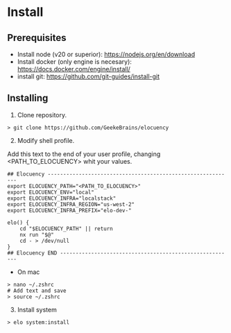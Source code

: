 # Install

## Prerequisites

- Install node (v20 or superior): https://nodejs.org/en/download
- Install docker (only engine is necesary): https://docs.docker.com/engine/install/
- install git: https://github.com/git-guides/install-git

## Installing

1. Clone repository.

```dos
> git clone https://github.com/GeekeBrains/elocuency
```

2. Modify shell profile.

Add this text to the end of your user profile, changing <PATH_TO_ELOCUENCY> whit your values.

```dos
## Elocuency ------------------------------------------------------------
export ELOCUENCY_PATH="<PATH_TO_ELOCUENCY>"
export ELOCUENCY_ENV="local"
export ELOCUENCY_INFRA="localstack"
export ELOCUENCY_INFRA_REGION="us-west-2"
export ELOCUENCY_INFRA_PREFIX="elo-dev-"

elo() {
    cd "$ELOCUENCY_PATH" || return
    nx run "$@"
    cd - > /dev/null
}
## Elocuency END --------------------------------------------------------
```

- On mac

```dos
> nano ~/.zshrc
# Add text and save
> source ~/.zshrc
```

3. Install system

```dos
> elo system:install
```
